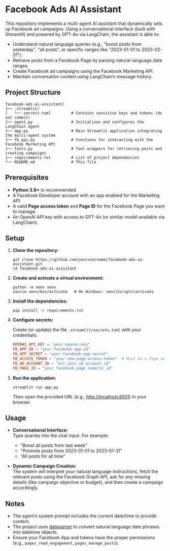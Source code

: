 # Facebook Ads AI Assistant

This repository implements a multi-agent AI assistant that dynamically sets up Facebook ad campaigns. Using a conversational interface (built with Streamlit) and powered by GPT-4o via LangChain, the assistant is able to:

- Understand natural language queries (e.g., "boost posts from yesterday", "all posts", or specific ranges like "2023-01-01 to 2023-02-01").
- Retrieve posts from a Facebook Page by parsing natural-language date ranges.
- Create Facebook ad campaigns using the Facebook Marketing API.
- Maintain conversation context using LangChain’s message history.

## Project Structure

```
facebook-ads-ai-assistant/
├── .streamlit/
│   └── secrets.toml         # Contains sensitive keys and tokens (do not commit)
├── agent.py                 # Initializes and configures the LangChain agent
├── app.py                   # Main Streamlit application integrating the multi-agent system
├── fb_api.py                # Functions for interacting with the Facebook Marketing API
├── tools.py                 # Tool wrappers for retrieving posts and creating campaigns
├── requirements.txt         # List of project dependencies
└── README.md                # This file
```

## Prerequisites

- **Python 3.8+** is recommended.
- A Facebook Developer account with an app enabled for the Marketing API.
- A valid **Page access token** and **Page ID** for the Facebook Page you want to manage.
- An OpenAI API key with access to GPT-4o (or similar model available via LangChain).

## Setup

1. **Clone the repository:**

   ```
   git clone https://github.com/yourusername/facebook-ads-ai-assistant.git
   cd facebook-ads-ai-assistant
   ```

2. **Create and activate a virtual environment:**

   ```
   python -m venv venv
   source venv/bin/activate   # On Windows: venv\Scripts\activate
   ```

3. **Install the dependencies:**

   ```
   pip install -r requirements.txt
   ```

4. **Configure secrets:**

   Create (or update) the file `.streamlit/secrets.toml` with your credentials:

   ```toml
   OPENAI_API_KEY = "your-openai-key"
   FB_APP_ID = "your-facebook-app-id"
   FB_APP_SECRET = "your-facebook-app-secret"
   FB_ACCESS_TOKEN = "your-new-page-access-token"  # Must be a Page access token!
   FB_AD_ACCOUNT_ID = "act_your_ad_account_id"
   FB_PAGE_ID = "your_facebook_page_numeric_id"
   ```

5. **Run the application:**

   ```
   streamlit run app.py
   ```

   Then open the provided URL (e.g., [http://localhost:8501](http://localhost:8501)) in your browser.

## Usage

- **Conversational Interface:**  
  Type queries into the chat input. For example:
  - "Boost all posts from last week"
  - "Promote posts from 2023-01-01 to 2023-01-31"
  - "All posts for all time"

- **Dynamic Campaign Creation:**  
  The system will interpret your natural language instructions, fetch the relevant posts using the Facebook Graph API, ask for any missing details (like campaign objective or budget), and then create a campaign accordingly.

## Notes

- The agent’s system prompt includes the current date/time to provide context.
- The project uses [dateparser](https://pypi.org/project/dateparser/) to convert natural language date phrases into datetime objects.
- Ensure your Facebook App and tokens have the proper permissions (e.g., `pages_read_engagement`, `pages_manage_posts`).